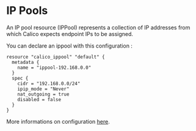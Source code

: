 # IP Pools
An IP pool resource (IPPool) represents a collection of IP addresses from which Calico expects endpoint IPs to be assigned.

You can declare an ippool with this configuration : 

```hcl
resource "calico_ippool" "default" {
  metadata {
    name = "ippool-192.168.0.0"
  }
  spec {
    cidr = "192.168.0.0/24"
    ipip_mode = "Never"
    nat_outgoing = true
    disabled = false
  }
}
```

More informations on configuration [here](https://docs.projectcalico.org/v3.1/reference/calicoctl/resources/ippool).